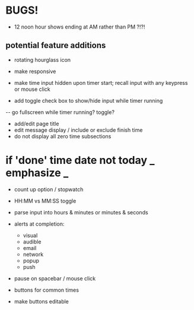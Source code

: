# BUGS!

- 12 noon hour shows ending at AM rather than PM ?!?!

## potential feature additions

- rotating hourglass icon

- make responsive

- make time input hidden upon timer start; recall input with any keypress or mouse click
- add toggle check box to show/hide input while timer running

-- go fullscreen while timer running? toggle?

- add/edit page title
- edit message display / include or exclude finish time
- do not display all zero time subsections

# if 'done' time date not today **_ emphasize _**

- count up option / stopwatch

- HH:MM vs MM:SS toggle
- parse input into hours & minutes or minutes & seconds
- alerts at completion:

  - visual
  - audible
  - email
  - network
  - popup
  - push

- pause on spacebar / mouse click

- buttons for common times
- make buttons editable
